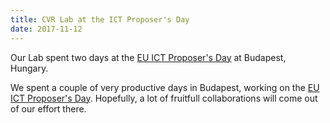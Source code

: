 ```yaml
---
title: CVR Lab at the ICT Proposer's Day
date: 2017-11-12
---
```


Our Lab spent two days at the [EU ICT Proposer's Day](https://ec.europa.eu/digital-single-market/en/events/ict-proposers-day-2017) at Budapest, Hungary.

<!--more-->

We spent a couple of very productive days in Budapest, working on the [EU ICT Proposer's Day](https://ec.europa.eu/digital-single-market/en/events/ict-proposers-day-2017). Hopefully, a lot of fruitfull collaborations will come out of our effort there.
